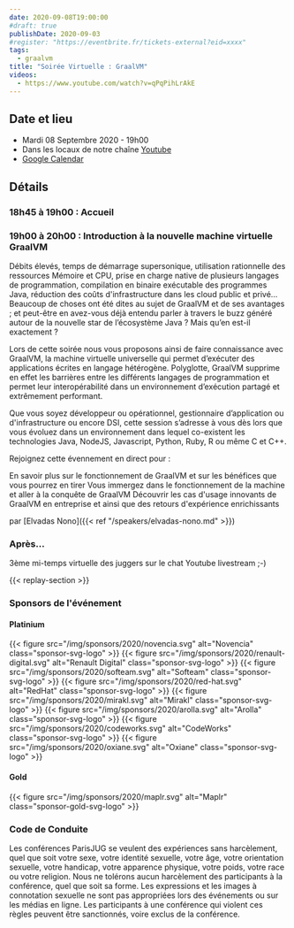 ```yaml
---
date: 2020-09-08T19:00:00
#draft: true
publishDate: 2020-09-03
#register: "https://eventbrite.fr/tickets-external?eid=xxxx"
tags:
  - graalvm
title: "Soirée Virtuelle : GraalVM"
videos:
  - https://www.youtube.com/watch?v=qPqPihLrAkE
---
```


## Date et lieu

- Mardi 08 Septembre 2020 - 19h00
- Dans les locaux de notre chaîne [Youtube](https://www.youtube.com/@ParisJUG)
- [Google Calendar](https://www.google.com/calendar/render?action=TEMPLATE&text=Paris+JUG+-+Soir%C3%A9e+Virtuelle%3A+GraalVM+%282020%2F09%2F08%29&details=8h45+%C3%A0+19h00+%3A+Accueil%0A%0A19h00+%C3%A0+20h00%3A+Introduction+%C3%A0+la+nouvelle+machine+virtuelle+GraalVM%0A%0AD%C3%A9bits+%C3%A9lev%C3%A9s%2C+temps+de+d%C3%A9marrage+supersonique%2C+utilisation+rationnelle+des+ressources+M%C3%A9moire+et+CPU%2C+prise+en+charge+native+de+plusieurs+langages+de+programmation%2C+compilation+en+binaire+ex%C3%A9cutable+des+programmes+Java%2C+r%C3%A9duction+des+co%C3%BBts+d%27infrastructure+dans+les+cloud+public+et+priv%C3%A9%E2%80%A6%0ABeaucoup+de+choses+ont+%C3%A9t%C3%A9+dites+au+sujet+de+GraalVM+et+de+ses+avantages+%3B+et+peut-%C3%AAtre+en+avez-vous+d%C3%A9j%C3%A0+entendu+parler+%C3%A0+travers+le+buzz+g%C3%A9n%C3%A9r%C3%A9+autour+de+la+nouvelle+star+de+l%E2%80%99%C3%A9cosyst%C3%A8me+Java+%3F%0AMais+qu%E2%80%99en+est-il+exactement+%3F%0A%0ALors+de+cette+soir%C3%A9e+nous+vous+proposons+ainsi+de+faire+connaissance+avec+GraalVM%2C+la+machine+virtuelle+universelle+qui+permet+d%E2%80%99ex%C3%A9cuter+des+applications+%C3%A9crites+en+langage+h%C3%A9t%C3%A9rog%C3%A8ne.+Polyglotte%2C+GraalVM+supprime+en+effet+les+barri%C3%A8res+entre+les+diff%C3%A9rents+langages+de+programmation+et+permet+leur+interop%C3%A9rabilit%C3%A9+dans+un+environnement+d%E2%80%99ex%C3%A9cution+partag%C3%A9+et+extr%C3%AAmement+performant.%0A%0AQue+vous+soyez+d%C3%A9veloppeur+ou+op%C3%A9rationnel%2C+gestionnaire+d%E2%80%99application+ou+d%27infrastructure+ou+encore+DSI%2C+cette+session+s%E2%80%99adresse+%C3%A0+vous+d%C3%A8s+lors+que+vous+%C3%A9voluez+dans+un+environnement+dans+lequel+co-existent+les+technologies+Java%2C+NodeJS%2C+Javascript%2C+Python%2C+Ruby%2C+R+ou+m%C3%AAme+C+et+C%2B%2B.%0A%0ARejoignez+cette+%C3%A9vennement+en+direct+pour+%3A%0A%0AEn+savoir+plus+sur+le+fonctionnement+de+GraalVM+et+sur+les+b%C3%A9n%C3%A9fices+que+vous+pourrez+en+tirer%0AVous+immergez+dans+le+fonctionnement+de+la+machine+et+aller+%C3%A0+la+conqu%C3%AAte+de+GraalVM%0AD%C3%A9couvrir+les+cas+d%27usage+innovants+de+GraalVM+en+entreprise+et+ainsi+que+des+retours+d%27exp%C3%A9rience+enrichissants%0Apar+Elvadas+Nono&location=https%3A%2F%2Fyoutu.be%2FqPqPihLrAkE&dates=20200908T164500Z%2F20200908T181500Z)

## Détails

### 18h45 à 19h00 : Accueil

### 19h00 à 20h00 : Introduction à la nouvelle machine virtuelle GraalVM

Débits élevés, temps de démarrage supersonique, utilisation rationnelle des ressources Mémoire et CPU, prise en charge native de plusieurs langages de programmation, compilation en binaire exécutable des programmes Java, réduction des coûts d'infrastructure dans les cloud public et privé…
Beaucoup de choses ont été dites au sujet de GraalVM et de ses avantages ; et peut-être en avez-vous déjà entendu parler à travers le buzz généré autour de la nouvelle star de l’écosystème Java ?
Mais qu’en est-il exactement ?

Lors de cette soirée nous vous proposons ainsi de faire connaissance avec GraalVM, la machine virtuelle universelle qui permet d’exécuter des applications écrites en langage hétérogène. Polyglotte, GraalVM supprime en effet les barrières entre les différents langages de programmation et permet leur interopérabilité dans un environnement d’exécution partagé et extrêmement performant.

Que vous soyez développeur ou opérationnel, gestionnaire d’application ou d'infrastructure ou encore DSI, cette session s’adresse à vous dès lors que vous évoluez dans un environnement dans lequel co-existent les technologies Java, NodeJS, Javascript, Python, Ruby, R ou même C et C++.

Rejoignez cette évennement en direct pour :

En savoir plus sur le fonctionnement de GraalVM et sur les bénéfices que vous pourrez en tirer
Vous immergez dans le fonctionnement de la machine et aller à la conquête de GraalVM
Découvrir les cas d'usage innovants de GraalVM en entreprise et ainsi que des retours d'expérience enrichissants

par [Elvadas Nono]({{< ref "/speakers/elvadas-nono.md" >}})

### Après…

3ème mi-temps virtuelle des juggers sur le chat Youtube livestream ;-)

{{< replay-section >}}

### Sponsors de l'événement

#### Platinium

{{< figure src="/img/sponsors/2020/novencia.svg" alt="Novencia" class="sponsor-svg-logo" >}}
{{< figure src="/img/sponsors/2020/renault-digital.svg" alt="Renault Digital" class="sponsor-svg-logo" >}}
{{< figure src="/img/sponsors/2020/softeam.svg" alt="Softeam" class="sponsor-svg-logo" >}}
{{< figure src="/img/sponsors/2020/red-hat.svg" alt="RedHat" class="sponsor-svg-logo" >}}
{{< figure src="/img/sponsors/2020/mirakl.svg" alt="Mirakl" class="sponsor-svg-logo" >}}
{{< figure src="/img/sponsors/2020/arolla.svg" alt="Arolla" class="sponsor-svg-logo" >}}
{{< figure src="/img/sponsors/2020/codeworks.svg" alt="CodeWorks" class="sponsor-svg-logo" >}}
{{< figure src="/img/sponsors/2020/oxiane.svg" alt="Oxiane" class="sponsor-svg-logo" >}}

#### Gold

{{< figure src="/img/sponsors/2020/maplr.svg" alt="Maplr" class="sponsor-gold-svg-logo" >}}

### Code de Conduite

Les conférences ParisJUG se veulent des expériences sans harcèlement, quel que soit votre sexe, votre identité sexuelle, votre âge, votre orientation sexuelle, votre handicap, votre apparence physique, votre poids, votre race ou votre religion. Nous ne tolérons aucun harcèlement des participants à la conférence, quel que soit sa forme. Les expressions et les images à connotation sexuelle ne sont pas appropriées lors des événements ou sur les médias en ligne. Les participants à une conférence qui violent ces règles peuvent être sanctionnés, voire exclus de la conférence.
